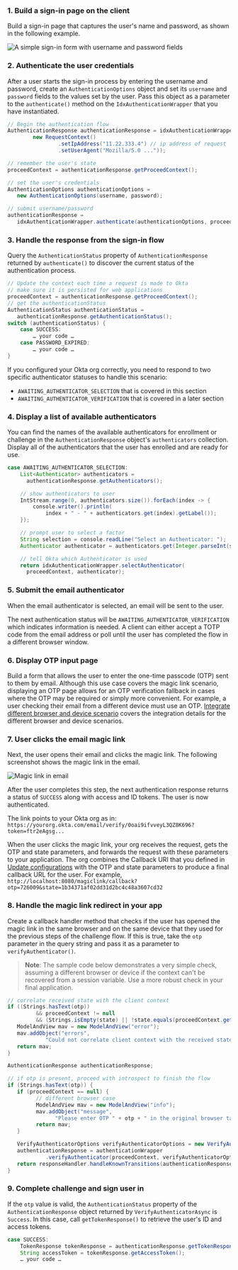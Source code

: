### 1. Build a sign-in page on the client

Build a sign-in page that captures the user's name and password, as shown in the following example.

<div class="half border">

![A simple sign-in form with username and password fields](/img/authenticators/dotnet-authenticators-sign-in-form.png)

</div>

### 2. Authenticate the user credentials

After a user starts the sign-in process by entering the username and password, create an `AuthenticationOptions` object and set its `username` and `password` fields to the values set by the user. Pass this object as a parameter to the `authenticate()` method on the `IdxAuthenticationWrapper` that you have instantiated.

```java
// Begin the authentication flow
AuthenticationResponse authenticationResponse = idxAuthenticationWrapper.begin(
        new RequestContext()
                .setIpAddress("11.22.333.4") // ip address of request
                .setUserAgent("Mozilla/5.0 ..."));

// remember the user's state
proceedContext = authenticationResponse.getProceedContext();

// set the user's credentials
AuthenticationOptions authenticationOptions =
   new AuthenticationOptions(username, password);

// submit username/password
authenticationResponse =
   idxAuthenticationWrapper.authenticate(authenticationOptions, proceedContext);
```

### 3. Handle the response from the sign-in flow

Query the `AuthenticationStatus` property of `AuthenticationResponse` returned by `authenticate()` to discover the current status of the authentication process.

```java
// Update the context each time a request is made to Okta
// make sure it is persisted for web applications
proceedContext = authenticationResponse.getProceedContext();
// get the authenticationStatus
AuthenticationStatus authenticationStatus = 
   authenticationResponse.getAuthenticationStatus();
switch (authenticationStatus) {
    case SUCCESS:
        … your code …
    case PASSWORD_EXPIRED:
        … your code …
}
```

If you configured your Okta org correctly, you need to respond to two specific authenticator statuses to handle this scenario:

* `AWAITING_AUTHENTICATOR_SELECTION` that is covered in this section
* `AWAITING_AUTHENTICATOR_VERIFICATION` that is covered in a later section

### 4. Display a list of available authenticators

You can find the names of the available authenticators for enrollment or challenge in the `AuthenticationResponse` object's `authenticators` collection. Display all of the authenticators that the user has enrolled and are ready for use.

```java
case AWAITING_AUTHENTICATOR_SELECTION:
    List<Authenticator> authenticators = 
      authenticationResponse.getAuthenticators();

    // show authenticators to user
    IntStream.range(0, authenticators.size()).forEach(index -> {
        console.writer().println(
            index + " - " + authenticators.get(index).getLabel());
    });

    // prompt user to select a factor
    String selection = console.readLine("Select an Authenticator: ");
    Authenticator authenticator = authenticators.get(Integer.parseInt(selection));

    // tell Okta which Authenticator is used
    return idxAuthenticationWrapper.selectAuthenticator(
      proceedContext, authenticator);
```

### 5. Submit the email authenticator

When the email authenticator is selected, an email will be sent to the user.

The next authentication status will be `AWAITING_AUTHENTICATOR_VERIFICATION` which indicates information is needed. A client can either accept a TOTP code from the email address or poll until the user has completed the flow in a different browser window.

### 6. Display OTP input page

Build a form that allows the user to enter the one-time passcode (OTP) sent to them by email. Although this use case covers the magic link scenario, displaying an OTP page allows for an OTP verification fallback in cases where the OTP may be required or simply more convenient. For example, a user checking their email from a different device must use an OTP. [Integrate different browser and device scenario](#integrate-different-browser-and-device-scenario-with-magic-links) covers the integration details for the different browser and device scenarios.

### 7. User clicks the email magic link

Next, the user opens their email and clicks the magic link. The following screenshot shows the magic link in the email.

<div class="full">

![Magic link in email](/img/authenticators/authenticators-email-challenge-magic-link-in-email.png)

</div>

After the user completes this step, the next authentication response returns a status of `SUCCESS` along with access and ID tokens. The user is now authenticated.

The link points to your Okta org as in: `https://yourorg.okta.com/email/verify/0oai9ifvveyL3QZ8K696?token=ftr2eAgsg...`

When the user clicks the magic link, your org receives the request, gets the OTP and state parameters, and forwards the request with these parameters to your application. The org combines the Callback URI that you defined in [Update configurations](#update-configurations) with the OTP and state parameters to produce a final callback URL for the user. For example, `http://localhost:8080/magiclink/callback?otp=726009&state=1b34371af02dd31d2bc4c48a3607cd32`

### 8. Handle the magic link redirect in your app

Create a callback handler method that checks if the user has opened the magic link in the same browser and on the same device that they used for the previous steps of the challenge flow. If this is true, take the `otp` parameter in the query string and pass it as a parameter to `verifyAuthenticator()`.

> **Note**: The sample code below demonstrates a very simple check, assuming a different browser or device if the context can't be recovered from a session variable. Use a more robust check in your final application.

```java
// correlate received state with the client context
if ((Strings.hasText(otp))
         && proceedContext != null
         && (Strings.isEmpty(state) || !state.equals(proceedContext.getClientContext().getState()))) {
   ModelAndView mav = new ModelAndView("error");
   mav.addObject("errors",
            "Could not correlate client context with the received state value " + state + " in callback");
   return mav;
}

AuthenticationResponse authenticationResponse;

// if otp is present, proceed with introspect to finish the flow
if (Strings.hasText(otp)) {
   if (proceedContext == null) {
         // different browser case
         ModelAndView mav = new ModelAndView("info");
         mav.addObject("message",
               "Please enter OTP " + otp + " in the original browser tab to finish the flow.");
         return mav;
   }

   VerifyAuthenticatorOptions verifyAuthenticatorOptions = new VerifyAuthenticatorOptions(otp);
   authenticationResponse = authenticationWrapper
            .verifyAuthenticator(proceedContext, verifyAuthenticatorOptions);
   return responseHandler.handleKnownTransitions(authenticationResponse, session);
}
```

### 9. Complete challenge and sign user in

If the `otp` value is valid, the `AuthenticationStatus` property of the `AuthenticationResponse` object returned by `VerifyAuthenticatorAsync` is `Success`. In this case, call `getTokenResponse()` to retrieve the user's ID and access tokens.

```java
case SUCCESS:
    TokenResponse tokenResponse = authenticationResponse.getTokenResponse();
    String accessToken = tokenResponse.getAccessToken();
    … your code …
```
